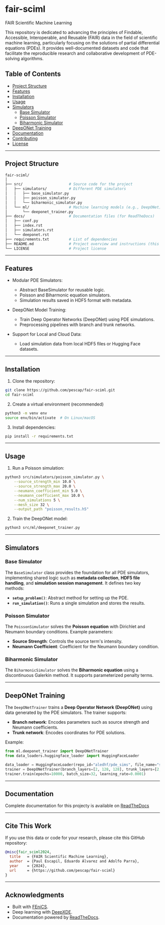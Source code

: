 # fair-sciml
FAIR Scientific Machine Learning

This repository is dedicated to advancing the principles of Findable, Accessible, Interoperable, and Reusable (FAIR) data in the field of scientific machine learning, particularly focusing on the solutions of partial differential equations (PDEs). It provides well-documented datasets and code that facilitate the reproducible research and collaborative development of PDE-solving algorithms.

## **Table of Contents**

- [Project Structure](#project-structure)
- [Features](#features)
- [Installation](#installation)
- [Usage](#usage)
- [Simulators](#simulators)
  - [Base Simulator](#base-simulator)
  - [Poisson Simulator](#poisson-simulator)
  - [Biharmonic Simulator](#biharmonic-simulator)
- [DeepONet Training](#deeponet-training)
- [Documentation](#documentation)
- [Contributing](#contributing)
- [License](#license)

---

## **Project Structure**

```bash
fair-sciml/
│
├── src/                     # Source code for the project
│   ├── simulators/          # Different PDE simulators
│   │   ├── base_simulator.py
│   │   ├── poisson_simulator.py
│   │   └── biharmonic_simulator.py
│   └── ml/                  # Machine learning models (e.g., DeepONet)
│       └── deeponet_trainer.py
├── docs/                    # Documentation files (for ReadTheDocs)
│   ├── conf.py
│   ├── index.rst
│   ├── simulators.rst
│   └── deeponet.rst
├── requirements.txt         # List of dependencies
├── README.md                # Project overview and instructions (this file)
└── LICENSE                  # Project license
```

---

## **Features**

- Modular PDE Simulators:
  - Abstract BaseSimulator for reusable logic.
  - Poisson and Biharmonic equation simulators.
  - Simulation results saved in HDF5 format with metadata.

- DeepONet Model Training:

  - Train Deep Operator Networks (DeepONet) using PDE simulations.
  - Preprocessing pipelines with branch and trunk networks.

- Support for Local and Cloud Data:

  - Load simulation data from local HDF5 files or Hugging Face datasets.

---

## **Installation**
1. Clone the repository:
```bash
git clone https://github.com/pescap/fair-sciml.git
cd fair-sciml
```

2. Create a virtual environment (recommended)
```bash
python3 -m venv env
source env/bin/activate  # On Linux/macOS
```

3. Install dependencies:
```bash
pip install -r requirements.txt
```

---

## **Usage**

1. Run a Poisson simulation: 
```bash
python3 src/simulators/poisson_simulator.py \
    --source_strength_min 10.0 \
    --source_strength_max 20.0 \
    --neumann_coefficient_min 5.0 \
    --neumann_coefficient_max 10.0 \
    --num_simulations 5 \
    --mesh_size 32 \
    --output_path "poisson_results.h5"
```
2. Train the DeepONet model:
```bash
python3 src/ml/deeponet_trainer.py
```

---

## **Simulators**

### **Base Simulator**

The `BaseSimulator` class provides the foundation for all PDE simulators, implementing shared logic such as **metadata collection**, **HDF5 file handling**, and **simulation session management**. It defines two key methods:

- **`setup_problem()`**: Abstract method for setting up the PDE.
- **`run_simulation()`**: Runs a single simulation and stores the results.

### **Poisson Simulator**

The `PoissonSimulator` solves the **Poisson equation** with Dirichlet and Neumann boundary conditions. Example parameters:

- **Source Strength**: Controls the source term's intensity.
- **Neumann Coefficient**: Coefficient for the Neumann boundary condition.

### **Biharmonic Simulator**

The `BiharmonicSimulator` solves the **Biharmonic equation** using a discontinuous Galerkin method. It supports parameterized penalty terms.

---

## **DeepONet Training**

The `DeepONetTrainer` trains a **Deep Operator Network (DeepONet)** using data generated by the PDE simulators. The trainer supports:

- **Branch network**: Encodes parameters such as source strength and Neumann coefficients.
- **Trunk network**: Encodes coordinates for PDE solutions.

Example:

```python
from ml.deeponet_trainer import DeepONetTrainer
from data_loaders.huggingface_loader import HuggingFaceLoader

data_loader = HuggingFaceLoader(repo_id="aledhf/pde_sims", file_name="simulations.h5")
trainer = DeepONetTrainer(branch_layers=[2, 128, 128], trunk_layers=[2, 128, 128], data_loader=data_loader)
trainer.train(epochs=10000, batch_size=32, learning_rate=0.0001)
```

---

## **Documentation**

Complete documentation for this projecty is available on [ReadTheDocs](https://fair-sciml.readthedocs.io/)

---

## Cite This Work

If you use this data or code for your research, please cite this GitHub repository:

```bibtex
@misc{fair_sciml2024,
  title   = {FAIR Scientific Machine Learning},
  author  = {Paul Escapil, Eduardo Álvarez and Adolfo Parra},
  year    = {2024},
  url     = {https://github.com/pescap/fair-sciml}
}
```
---

## **Acknowledgments**

- Built with [FEniCS](https://fenicsproject.org/).
- Deep learning with [DeepXDE](https://github.com/lululxvi/deepxde).
- Documentation powered by [ReadTheDocs](https://fair-sciml.readthedocs.io/).
